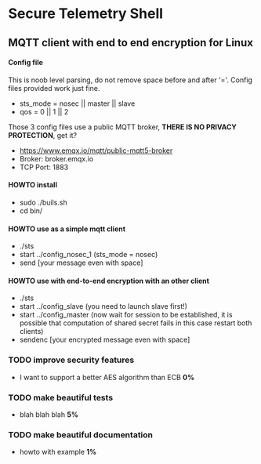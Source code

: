 # Secure Telemetry Shell 
MQTT client with end to end encryption for Linux
-------
#### Config file
This is noob level parsing, do not remove space before and after '='. Config
files provided work just fine.
- sts_mode = nosec || master || slave
- qos = 0 || 1 || 2

Those 3 config files use a public MQTT broker, **THERE IS NO PRIVACY PROTECTION**, get it?
- https://www.emqx.io/mqtt/public-mqtt5-broker
- Broker: broker.emqx.io
- TCP Port: 1883

#### HOWTO install
- sudo ./buils.sh 
- cd bin/

#### HOWTO use as a simple mqtt client
- ./sts
- start ../config_nosec_1 (sts_mode = nosec)
- send [your message even with space]

#### HOWTO use with end-to-end encryption with an other client
- ./sts
- start ../config_slave (you need to launch slave first!)
- start ../config_master (now wait for session to be established, it is possible
  that computation of shared secret fails in this case restart both clients)
- sendenc [your encrypted message even with space]

### TODO improve security features
- I want to support a better AES algorithm than ECB **0%**

### TODO make beautiful tests
- blah blah blah **5%**

### TODO make beautiful documentation
- howto with example **1%**
